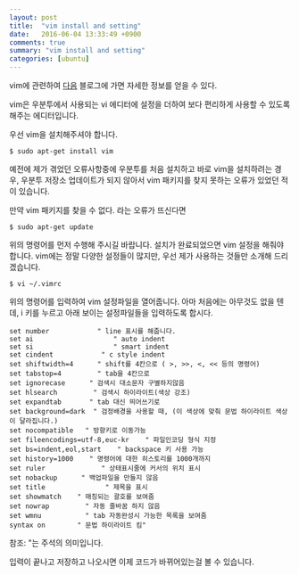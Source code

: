 ```yaml
---
layout: post
title:  "vim install and setting"
date:   2016-06-04 13:33:49 +0900
comments: true
summary: "vim install and setting"
categories: [ubuntu]
---
```


vim에 관련하여 [다음](http://www.joinc.co.kr/w/Site/Vim/Documents/UsedVim#AEN18) 블로그에 가면 자세한 정보를 얻을 수 있다. 

vim은 우분투에서 사용되는 vi 에디터에 설정을 더하여 보다 편리하게 사용할 수 있도록 해주는 에디터입니다.


우선 vim을 설치해주셔야 합니다.

```
$ sudo apt-get install vim
```

예전에 제가 겪었던 오류사항중에 우분투를 처음 설치하고 바로 vim을 설치하려는 경우, 우분투 저장소 업데이트가 되지 않아서 vim 패키지를 찾지 못하는 오류가 있었던 적이 있습니다.

만약 vim 패키지를 찾을 수 없다. 라는 오류가 뜨신다면 

```
$ sudo apt-get update
```

위의 명령어를 먼저 수행해 주시길 바랍니다.
설치가 완료되었으면 vim 설정을 해줘야합니다.
vim에는 정말 다양한 설정들이 많지만, 우선 제가 사용하는 것들만 소개해 드리겠습니다.

```
$ vi ~/.vimrc
```

위의 명령어를 입력하여 vim 설정파일을 열어줍니다. 아마 처음에는 아무것도 없을 텐데, i 키를 누르고 아래 보이는 설정파일들을 입력하도록 합시다.

```
set number            " line 표시를 해줍니다.
set ai                    " auto indent
set si                    " smart indent
set cindent            " c style indent
set shiftwidth=4      " shift를 4칸으로 ( >, >>, <, << 등의 명령어)
set tabstop=4         " tab을 4칸으로
set ignorecase      " 검색시 대소문자 구별하지않음
set hlsearch         " 검색시 하이라이트(색상 강조)
set expandtab       " tab 대신 띄어쓰기로
set background=dark  " 검정배경을 사용할 때, (이 색상에 맞춰 문법 하이라이트 색상이 달라집니다.)
set nocompatible   " 방향키로 이동가능
set fileencodings=utf-8,euc-kr    " 파일인코딩 형식 지정
set bs=indent,eol,start    " backspace 키 사용 가능
set history=1000    " 명령어에 대한 히스토리를 1000개까지
set ruler              " 상태표시줄에 커서의 위치 표시
set nobackup      " 백업파일을 만들지 않음
set title               " 제목을 표시
set showmatch    " 매칭되는 괄호를 보여줌
set nowrap         " 자동 줄바꿈 하지 않음
set wmnu           " tab 자동완성시 가능한 목록을 보여줌
syntax on        " 문법 하이라이트 킴"
```

참조: "는 주석의 의미입니다.

입력이 끝나고 저장하고 나오시면 이제 코드가 바뀌어있는걸 볼 수 있습니다.

